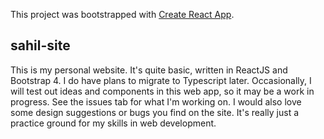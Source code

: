 This project was bootstrapped with [Create React App](https://github.com/facebook/create-react-app).

## sahil-site

This is my personal website. It's quite basic, written in ReactJS and Bootstrap 4. I do have plans to migrate to Typescript later. 
Occasionally, I will test out ideas and components in this web app, so it may be a work in progress. See the issues tab for what I'm working on.
I would also love some design suggestions or bugs you find on the site. It's really just a practice ground for my skills in web development.
